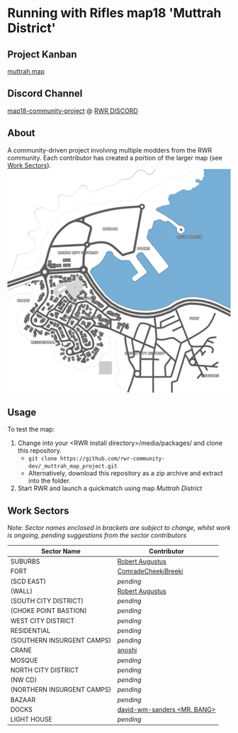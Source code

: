 # Running with Rifles map18 'Muttrah District'

## Project Kanban

[muttrah map](https://github.com/orgs/rwr-community-dev/projects/2)

## Discord Channel

[map18-community-project](https://discordapp.com/channels/181119538664964097/727420877141966899/) @ [RWR DISCORD](https://discord.gg/runningwithrifles)

## About

A community-driven project involving multiple modders from the RWR community. Each contributor has created a portion of the larger map (see [Work Sectors](#work-sectors)).
![map.png](maps/map18/map.png)

## Usage

To test the map:

1. Change into your \<RWR install directory\>/media/packages/ and clone this repository.
    * ```git clone https://github.com/rwr-community-dev/_muttrah_map_project.git```
    * Alternatively, download this repository as a zip archive and extract into the folder.
1. Start RWR and launch a quickmatch using map *Muttrah District*

## Work Sectors

Note: *Sector names enclosed in brackets are subject to change, whilst work is ongoing, pending suggestions from the sector contributors*

| Sector Name | Contributor |
| ----------- | ----------- |
| SUBURBS | [Robert Augustus](https://github.com/RobertAugustus) |
| FORT | [ComradeCheekiBreeki](https://github.com/ComradeCheekiBreeki) |
| (SCD EAST) | *pending* |
| (WALL) | [Robert Augustus](https://github.com/RobertAugustus) |
| (SOUTH CITY DISTRICT) | *pending* |
| (CHOKE POINT BASTION) | *pending* |
| WEST CITY DISTRICT | *pending* |
| RESIDENTIAL | *pending* |
| (SOUTHERN INSURGENT CAMPS) | *pending* |
| CRANE | [anoshi](https://github.com/anoshi) |
| MOSQUE | *pending* |
| NORTH CITY DISTRICT | *pending* |
| (NW CD) | *pending* |
| (NORTHERN INSURGENT CAMPS) | *pending* |
| BAZAAR | *pending* |
| DOCKS | [david-wm-sanders <MR. BANG>](https://github.com/david-wm-sanders) |
| LIGHT HOUSE | *pending* |
